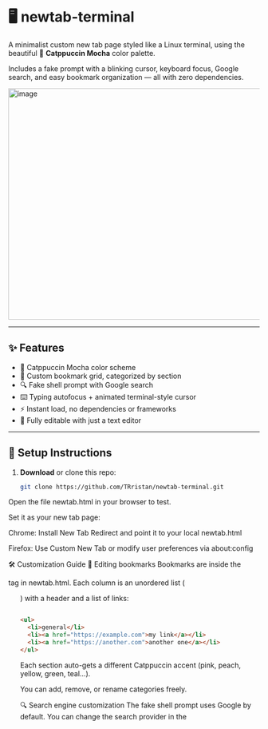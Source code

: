 
# 🖥️ newtab-terminal

A minimalist custom new tab page styled like a Linux terminal, using the beautiful 🧋 **Catppuccin Mocha** color palette.

Includes a fake prompt with a blinking cursor, keyboard focus, Google search, and easy bookmark organization — all with zero dependencies.

<img width="1364" height="463" alt="image" src="https://github.com/user-attachments/assets/c4ffa933-b036-4df1-bf55-3451193b3df7" />


---

## ✨ Features

- 🎨 Catppuccin Mocha color scheme
- 🧭 Custom bookmark grid, categorized by section
- 🔍 Fake shell prompt with Google search
- ⌨️ Typing autofocus + animated terminal-style cursor
- ⚡ Instant load, no dependencies or frameworks
- 🧠 Fully editable with just a text editor

---

## 🚀 Setup Instructions

1. **Download** or clone this repo:
   ```bash
   git clone https://github.com/TRristan/newtab-terminal.git

Open the file newtab.html in your browser to test.

Set it as your new tab page:

Chrome: Install New Tab Redirect and point it to your local newtab.html

Firefox: Use Custom New Tab or modify user preferences via about:config

🛠️ Customization Guide
🔗 Editing bookmarks
Bookmarks are inside the <nav> tag in newtab.html. Each column is an unordered list (<ul>) with a header and a list of links:

```html

<ul>
  <li>general</li>
  <li><a href="https://example.com">my link</a></li>
  <li><a href="https://another.com">another one</a></li>
</ul>
```
Each section auto-gets a different Catppuccin accent (pink, peach, yellow, green, teal...).

You can add, remove, or rename categories freely.

🔍 Search engine customization
The fake shell prompt uses Google by default. You can change the search provider in the <script> tag at the bottom:
```js


window.location.href = `https://www.google.com/search?q=${encodeURIComponent(query)}`;
```
To switch to another engine:

🦆DuckDuckGo:
```js

`https://duckduckgo.com/?q=${encodeURIComponent(query)}`
```
